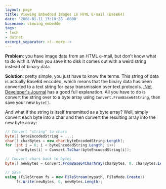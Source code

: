 ```yaml
---
layout: page
title: Viewing Embedded Images in HTML E-mail (Base64)
date: '2008-01-11 13:10:28 -0600'
basename: viewing_embedde
tags:
- tech
- dotnet
excerpt_separator: <!--more-->
---
```


**Problem**: you have image data from an HTML e-mail, but don't know what to do
with it. When you save it to disk it comes out with a weird string instead of
binary data.

**Solution**: pretty simple, you just have to know the terms. This string of
data is actually Base64 encoded, which means that the binary data has been
converted to a text string for easy transmission over text protocols. <a
href="http://dotnet.sys-con.com/read/192527.htm">.Net Developer's Journal</a>
has a good full explanation. All you have to do is convert the string over to a
byte array using `Convert.FromBase64String`, then save your new `byte[]`.

<!--more-->

And what if the string is itself transmitted as a byte array? Well, simply
convert each byte into a char and then convert the resulting array into the new
byte array:

```csharp
// Convert "string" to chars
byte[] byteEncodedString = ...;
char[] charBytes = new char[byteEncodedString.Length];
for (int i = 0; i < byteEncodedString.Length; i++)
     charBytes[i] = Convert.ToChar(byteEncodedString[i]);

// Convert chars back to bytes
byte[] newBytes = Convert.FromBase64CharAray(charBytes, 0, charBytes.Length);

// Save
using (FileStream fs = new FileStream(mypath, FileMode.Create))
     fs.Write(newBytes, 0, newBytes.Length);
```
